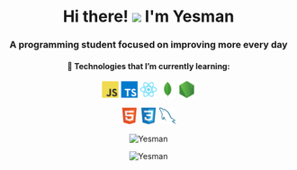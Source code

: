  
<h1 align="center">
	Hi there! 
	<img 
        src="https://raw.githubusercontent.com/kaueMarques/kaueMarques/master/hi.gif" 
        width="30px"
    >
    I'm Yesman
</h1>

<h3 align="center">
	A programming student focused on improving more every day
</h3>

<h4 align="center">
    🌱 Technologies that I’m currently learning:
</h4>

<p align="center">
<code><img height="30" src="https://raw.githubusercontent.com/devicons/devicon/master/icons/javascript/javascript-original.svg"></code>
<code><img height="30" src="https://raw.githubusercontent.com/devicons/devicon/master/icons/typescript/typescript-original.svg"></code>
<code><img height="30" src="https://raw.githubusercontent.com/devicons/devicon/master/icons/react/react-original.svg"></code>
<code><img height="30" src="https://raw.githubusercontent.com/devicons/devicon/master/icons/mongodb/mongodb-original.svg"></code>
<code><img height="30" src="https://raw.githubusercontent.com/devicons/devicon/master/icons/nodejs/nodejs-original.svg"></code>   
</p>

<p align="center">
<code><img height="30" src="https://raw.githubusercontent.com/devicons/devicon/master/icons/html5/html5-original.svg"></code>
<code><img height="30" src="https://raw.githubusercontent.com/devicons/devicon/master/icons/css3/css3-original.svg"></code>
<code><img height="30" src="https://raw.githubusercontent.com/devicons/devicon/master/icons/mysql/mysql-original.svg"></code>
</p>

<p align="center">
	<img 
		src="https://github-readme-stats.vercel.app/api/top-langs/?username=yesmanic&layout=compact&theme=dracula" 
		alt="Yesman"
	/>
</p>   
<p align="center">
	<img 
		src="https://github-readme-stats.vercel.app/api?username=yesmanic&show_icons=true&theme=dracula" 
		alt="Yesman"
	/>
</p>
  
